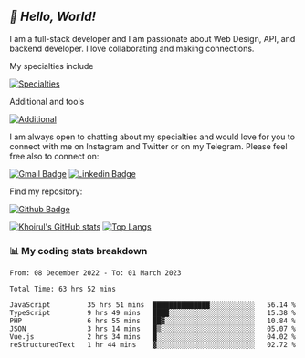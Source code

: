 ## _:wave: Hello, World!_

I am a full-stack developer and I am passionate about Web Design, API, and backend developer. I love collaborating and making connections.

My specialties include

[![Specialties](https://skillicons.dev/icons?i=php,laravel,javascript,react,vue,mysql,tailwind)](https://skillicons.dev)

Additional and tools

[![Additional](https://skillicons.dev/icons?i=bash,vscode,vite,webpack,vercel,git,github,gitlab)](https://skillicons.dev)

I am always open to chatting about my specialties and would love for you to connect with me on Instagram and Twitter or on my Telegram. Please feel free also to connect on:

[![Gmail Badge](https://img.shields.io/badge/-ahmusafir.khoirul@gmail.com-c14438?style=flat&logo=Gmail&logoColor=white&link=mailto:ahmusafir.khoirul@gmail.com)](mailto:ahmusafir.khoirul@gmail.com)
[![Linkedin Badge](https://img.shields.io/badge/-Ahmad_Musafir_Khoirul_Fattah-0072b1?style=flat&logo=Linkedin&logoColor=white&link=https://www.linkedin.com/in/ahmad-musafir-khoirul-fattah-26a53a207/)](https://www.linkedin.com/in/masmuss/)

Find my repository:

[![Github Badge](https://img.shields.io/badge/-masmuss-grey?style=flat&logo=github&logoColor=white&link=https://github.com/masmuss)](https://github.com/masmuss)

[![Khoirul's GitHub stats](https://github-readme-stats.vercel.app/api?username=masmuss&show_icons=true&include_all_commits=true&theme=transparent&layout=compact)](https://github.com/masmuss/github-readme-stats)
[![Top Langs](https://github-readme-stats.vercel.app/api/top-langs/?username=masmuss&theme=transparent&layout=compact)](https://github.com/masmuss/github-readme-stats)

### :bar_chart: My coding stats breakdown

<!--START_SECTION:waka-->

```text
From: 08 December 2022 - To: 01 March 2023

Total Time: 63 hrs 52 mins

JavaScript         35 hrs 51 mins  ██████████████░░░░░░░░░░░   56.14 %
TypeScript         9 hrs 49 mins   ████░░░░░░░░░░░░░░░░░░░░░   15.38 %
PHP                6 hrs 55 mins   ██▓░░░░░░░░░░░░░░░░░░░░░░   10.84 %
JSON               3 hrs 14 mins   █▒░░░░░░░░░░░░░░░░░░░░░░░   05.07 %
Vue.js             2 hrs 34 mins   █░░░░░░░░░░░░░░░░░░░░░░░░   04.02 %
reStructuredText   1 hr 44 mins    ▓░░░░░░░░░░░░░░░░░░░░░░░░   02.72 %
```

<!--END_SECTION:waka-->
